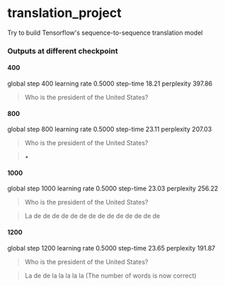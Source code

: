 # translation_project

Try to build Tensorflow's sequence-to-sequence translation model

### Outputs at different checkpoint

#### 400
global step 400 learning rate 0.5000 step-time 18.21 perplexity 397.86
> Who is the president of the United States?

#### 800
global step 800 learning rate 0.5000 step-time 23.11 perplexity 207.03
> Who is the president of the United States? 

> •

#### 1000
global step 1000 learning rate 0.5000 step-time 23.03 perplexity 256.22
> Who is the president of the United States? 

> La de de de de de de de de de de de de de de

#### 1200
global step 1200 learning rate 0.5000 step-time 23.65 perplexity 191.87
> Who is the president of the United States? 

> La de de la la la la la
(The number of words is now correct)
